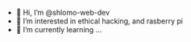 - 👋 Hi, I’m @shlomo-web-dev
- 👀 I’m interested in ethical hacking, and rasberry pi
- 🌱 I’m currently learning ...

